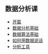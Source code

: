 <!--
 * @Author: zhangyu
 * @Email: zhangdulin@outlook.com
 * @Date: 2022-09-21 18:51:48
 * @LastEditors: zhangyu
 * @LastEditTime: 2022-11-08 13:54:35
 * @Description: 
-->

## 数据分析课

- [开篇](./list/p1.md)
- [数据分析基础](./list/p2.md)
- [数据算法基础](./list/p3.md)
- [如何用数据说话](./list/p4.md)
- [分析工具](./list/p5.md)



<Gitalk />
